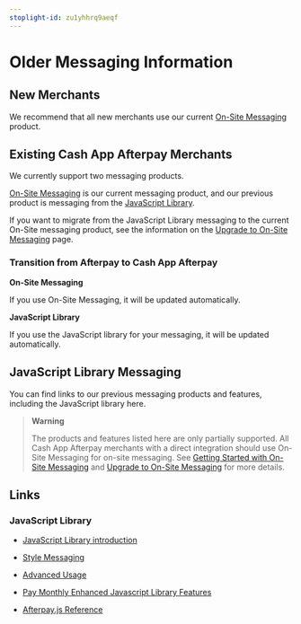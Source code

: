 ```yaml
---
stoplight-id: zu1yhhrq9aeqf
---
```


# Older Messaging Information

## New Merchants

We recommend that all new merchants use our current [On-Site Messaging](Getting-Started-with-Afterpay-On-Site-Messaging.md) product. 

## Existing Cash App Afterpay Merchants

We currently support two messaging products. 

[On-Site Messaging](Getting-Started-with-Afterpay-On-Site-Messaging.md) is our current messaging product, and our previous product is messaging from the [JavaScript Library](JavaScript-Library.md).

If you want to migrate from the JavaScript Library messaging to the current On-Site messaging product, see the information on the [Upgrade to On-Site Messaging](Migration.md) page.

### Transition from Afterpay to Cash App Afterpay

**On-Site Messaging**

If you use On-Site Messaging, it will be updated automatically.

**JavaScript Library**

If you use the JavaScript library for your messaging, it will be updated automatically.


## JavaScript Library Messaging

You can find links to our previous messaging products and features, including the JavaScript library here. 

<!--theme: warning-->
> **Warning**
>
> The products and features listed here are only partially supported. All Cash App Afterpay merchants with a direct integration should use On-Site Messaging for on-site messaging. See [Getting Started with On-Site Messaging](Getting-Started-with-Afterpay-On-Site-Messaging.md) and [Upgrade to On-Site Messaging](Migration.md) for more details.

## Links

### JavaScript Library

* [JavaScript Library introduction](JavaScript-Library.md)

* [Style Messaging](Style-Messaging.md)

* [Advanced Usage](Advanced-Usage.md)

* [Pay Monthly Enhanced Javascript Library Features](Pay-Monthly-enhanced-JavaScript-library-features.md)

* [Afterpay.js Reference](Afterpay-js-Reference.md)
